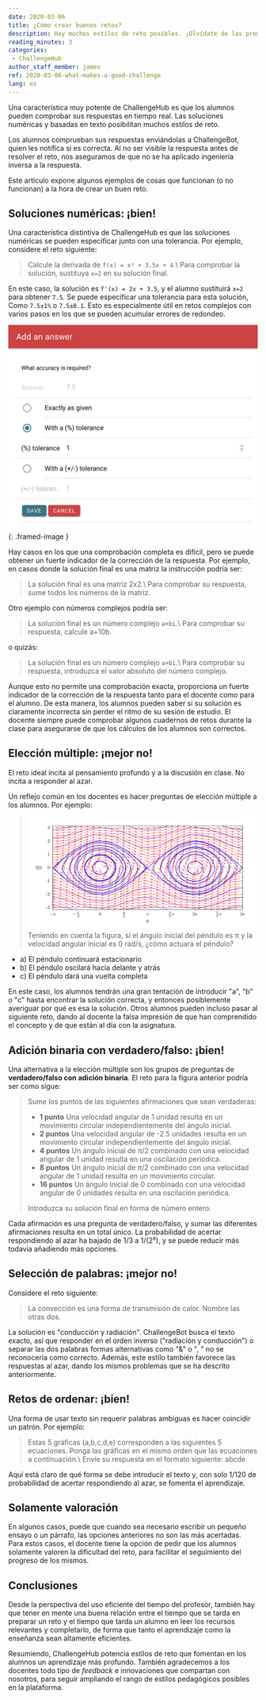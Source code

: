 ```yaml
---
date: 2020-03-06
title: ¿Cómo crear buenos retos?
description: Hay muchos estilos de reto posibles. ¡Olvídate de las preguntas de elección múltiple!
reading_minutes: 3
categories:
 - ChallengeHub
author_staff_member: james
ref: 2020-03-06-what-makes-a-good-challenge
lang: es
---
```

Una característica muy potente de ChallengeHub es que los alumnos pueden
comprobar sus respuestas en tiempo real.
Las soluciones numéricas y basadas en texto posibilitan muchos estilos de reto.

Los alumnos comprueban sus respuestas enviándolas a ChallengeBot,
quien les notifica si es correcta.
Al no ser visible la respuesta antes de resolver el reto,
nos aseguramos de que no se ha aplicado ingeniería inversa a la respuesta.

Este artículo expone algunos ejemplos de cosas que funcionan
(o no funcionan)
a la hora de crear un buen reto.

## Soluciones numéricas: ¡bien!

Una característica distintiva de ChallengeHub es que las soluciones numéricas se pueden especificar junto con una tolerancia.
Por ejemplo, considere el reto siguiente:

> Calcule la derivada de ```f(x) = x² + 3.5x + 4```.\\
> Para comprobar la solución, sustituya ```x=2``` en su solución final. 

En este caso, la solución es ```f'(x) = 2x + 3.5```,
y el alumno sustituirá ```x=2``` para obtener ```7.5```.
Se puede especificar una tolerancia para esta solución,
Como ```7.5±1%``` o ```7.5±0.1```.
Esto es especialmente útil en retos complejos
con varios pasos en los que se pueden acumular errores de redondeo.

![UI de tolerancia](/images/blog/2020-03-06-tolerance.png){: .framed-image }

Hay casos en los que una comprobación completa es difícil,
pero se puede obtener un fuerte indicador de la corrección de la respuesta.
Por ejemplo, en casos donde la solución final es una matriz
la instrucción podría ser:

> La solución final es una matriz 2x2.\\
> Para comprobar su respuesta, sume todos los números de la matriz. 

Otro ejemplo con números complejos podría ser:

> La solución final es un número complejo ```a+bi```.\\
> Para comprobar su respuesta, calcule a+10b.

o quizás:

> La solución final es un número complejo ```a+bi```.\\
> Para comprobar su respuesta, introduzca el valor absoluto del número complejo.

Aunque esto no permite una comprobación exacta,
proporciona un fuerte indicador de la corrección de la respuesta
tanto para el docente como para el alumno.
De esta manera, los alumnos pueden saber si su solución es claramente incorrecta
sin perder el ritmo de su sesión de estudio.
El docente siempre puede comprobar algunos cuadernos de retos
durante la clase para asegurarse de que los cálculos de los alumnos son correctos.

## Elección múltiple: ¡mejor no!

El reto ideal incita al pensamiento profundo y a la discusión en clase.
No incita a responder al azar.

Un reflejo común en los docentes es hacer preguntas de elección múltiple a los alumnos.
Por ejemplo:

> ![Fase del péndulo](/images/blog/2020-03-06-pendulum-phase.png)
> Teniendo en cuenta la figura, si el ángulo inicial del péndulo es π y la velocidad angular inicial es 0 rad/s, ¿cómo actuará el péndulo?
  - a) El péndulo continuará estacionario
  - b) El péndulo oscilará hacia delante y atrás
  - c) El péndulo dará una vuelta completa

En este caso, los alumnos tendrán una gran tentación de introducir "a", "b" o "c" hasta encontrar la solución correcta, y entonces posiblemente averiguar por qué es esa la solución.
Otros alumnos pueden incluso pasar al siguiente reto, dando al docente la falsa impresión de que han comprendido el concepto y de que están al día con la asignatura.

## Adición binaria con verdadero/falso: ¡bien!

Una alternativa a la elección múltiple son los grupos de preguntas de **verdadero/falso con adición binaria**.
El reto para la figura anterior podría ser como sigue:

> Sume los puntos de las siguientes afirmaciones que sean verdaderas:
> 
> - **1 punto** Una velocidad angular de 1 unidad resulta en un movimiento circular independientemente del ángulo inicial.
> - **2 puntos** Una velocidad angular de -2.5 unidades resulta en un movimiento circular independientemente del ángulo inicial.
> - **4 puntos** Un ángulo inicial de π/2 combinado con una velocidad angular de 1 unidad resulta en una oscilación periódica.
> - **8 puntos** Un ángulo inicial de π/2 combinado con una velocidad angular de 1 unidad resulta en un movimiento circular.
> - **16 puntos** Un ángulo inicial de 0 combinado con una velocidad angular de 0 unidades resulta en una oscilación periódica.
> 
> Introduzca su solución final en forma de número entero.

Cada afirmación es una pregunta de verdadero/falso, y sumar las diferentes afirmaciones resulta en un total único.
La probabilidad de acertar respondiendo al azar ha bajado de 1/3 a 1/(2⁵),
y se puede reducir más todavía añadiendo más opciones.

## Selección de palabras: ¡mejor no!

Considere el reto siguiente:

> La convección es una forma de transmisión de calor. Nombre las otras dos.

La solución es "conducción y radiación".
ChallengeBot busca el texto exacto, así que responder en el orden inverso ("radiación y conducción") o separar las dos palabras formas alternativas como "&" o ", " no se reconocería como correcto.
Además, este estilo también favorece las respuestas al azar, dando los mismos problemas que se ha descrito anteriormente.

## Retos de ordenar: ¡bien!

Una forma de usar texto sin requerir palabras ambiguas es hacer coincidir un patrón.
Por ejemplo:

> Estas 5 gráficas (a,b,c,d,e) corresponden a las siguientes 5 ecuaciones.
> Ponga las gráficas en el mismo orden que las ecuaciones a continuación.\\
> Envíe su respuesta en el formato siguiente: abcde

Aquí está claro de qué forma se debe introducir el texto y, con solo 1/120 de probabilidad de acertar respondiendo al azar, se fomenta el aprendizaje.

## Solamente valoración

En algunos casos, puede que cuando sea necesario escribir un pequeño ensayo o un párrafo, las opciones anteriores no son las más acertadas.
Para estos casos, el docente tiene la opción de pedir que los alumnos solamente valoren la dificultad del reto, para facilitar el seguimiento del progreso de los mismos.

## Conclusiones

Desde la perspectiva del uso eficiente del tiempo del profesor, también hay que tener en mente una buena relación entre el tiempo que se tarda en preparar un reto y el tiempo que tarda un alumno en leer los recursos relevantes y completarlo, de forma que tanto el aprendizaje como la enseñanza sean altamente eficientes.

Resumiendo, ChallengeHub potencia estilos de reto que fomentan en los alumnos un aprendizaje más profundo.
También agradecemos a los docentes todo tipo de _feedback_ e innovaciones que compartan con nosotros,
para seguir ampliando el rango de estilos pedagógicos posibles en la plataforma.
